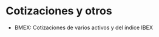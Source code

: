 Cotizaciones y otros
====================


- BMEX: Cotizaciones de varios activos y del índice IBEX  



